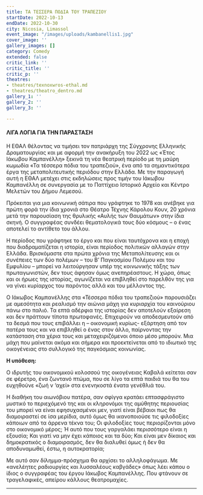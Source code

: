 ```yaml
---
title: ΤΑ ΤΕΣΣΕΡΑ ΠΟΔΙΑ ΤΟΥ ΤΡΑΠΕΖΙΟΥ
startDate: 2022-10-13
endDate: 2022-10-30
city: Nicosia, Limassol
event_image: "/images/uploads/kambanellis1.jpg"
cover_image: ''
gallery_images: []
category: Comedy
extended: false
critic_link: ''
critic_title: ''
critic_p: ''
theatres:
- theatres/texnoxwros-ethal.md
- theatres/theatro_dentro.md
gallery_1: ''
gallery_2: ''
gallery_3: ''

---
```

#### ΛΙΓΑ ΛΟΓΙΑ ΓΙΑ ΤΗΝ ΠΑΡΑΣΤΑΣΗ

Η ΕΘΑΛ θέλοντας να τιμήσει τον πατριάρχη της Σύγχρονης Ελληνικής Δραματουργίας και με αφορμή την ανακήρυξη του 2022 ως «Έτος Ιάκωβου Καμπανέλλη» ξεκινά τη νέα θεατρική περίοδο με τη μαύρη κωμωδία «Τα τέσσερα πόδια του τραπεζιού», ένα από τα σημαντικότερα έργα της μεταπολιτευτικής περιόδου στην Ελλάδα. Με την παραγωγή αυτή η ΕΘΑΛ μετέχει στις εκδηλώσεις προς τιμήν του Ιάκωβου Καμπανέλλη σε συνεργασία με το Παττίχειο Ιστορικό Αρχείο και Κέντρο Μελετών του Δήμου Λεμεσού.

Πρόκειται για μια κοινωνική σάτιρα που γράφτηκε το 1978 και ανέβηκε για πρώτη φορά την ίδια χρονιά στο Θέατρο Τέχνης Κάρολου Κουν, 20 χρόνια μετά την παρουσίαση της θρυλικής «Αυλής των Θαυμάτων» στην ίδια σκηνή. Ο συγγραφέας συνδέει θεματολογικά τους δύο κόσμους – ο ένας αποτελεί το αντίθετο του άλλου.

Η περίοδος που γράφτηκε το έργο και που είναι ταυτόχρονα και η εποχή που διαδραματίζεται η ιστορία, είναι περίοδος πολιτικών αλλαγών στην Ελλάδα. Βρισκόμαστε στα πρώτα χρόνια της Μεταπολίτευσης και οι συνέπειες των δύο πολέμων – του Β’ Παγκοσμίου Πολέμου και του Εμφυλίου – μπορεί να λειτούργησαν υπέρ της κοινωνικής τάξης των πρωταγωνιστών, δεν τους άφησαν όμως ανεπηρέαστους. Η χώρα, όπως και οι ήρωες της ιστορίας, αγωνίζεται να επιβληθεί στο παρελθόν της για να γίνει κυρίαρχος του παρόντος αλλά και του μέλλοντος της.

Ο Ιάκωβος Καμπανέλλης στα «Τέσσερα πόδια του τραπεζιού» παρουσιάζει με αμεσότητα και ρεαλισμό την αιώνια μάχη για κυριαρχία του καινούριου πάνω στο παλιό. Τα επτά αδέρφια της ιστορίας δεν αποτελούν εξαίρεση και δεν πράττουν τίποτα πρωτοφανές. Επιχειρούν να αποδεσμευτούν από τα δεσμά που τους επιβάλλει η – οικονομική κυρίως- εξάρτηση από τον πατέρα τους και να επιβληθεί ο ένας στον άλλο, παίρνοντας την κατάσταση στα χέρια τους και μεταχειριζόμενοι όποιο μέσο μπορούν. Μια μάχη που μαίνεται ακόμα και σήμερα και προεκτείνεται από το ιδιωτικό της οικογένειας στο συλλογικό της παγκόσμιας κοινωνίας.

**Η υπόθεση:**

Ο ιδρυτής του οικονομικού κολοσσού της οικογένειας Καβαλά κείτεται σαν σε φέρετρο, ένα ζωντανό πτώμα, που σε λίγο τα επτά παιδιά του θα του ευχηθούνε «ζωή ν ‘αχεί» στα ενενηκοστά ένατα γενέθλιά του.

Η διαθήκη του αιωνόβιου πατέρα, σαν σφίγγα κρατάει επτασφράγιστο μυστικό το περιεχόμενό της και οι κληρονόμοι της αμύθητης περιουσίας του μπορεί να είναι εφησυχασμένοι μεν, γιατί είναι βέβαιοι πως θα διαμοιραστεί σε ίσα μερίδια, αυτό όμως θα ικανοποιούσε τις φιλοδοξίες κάποιων από τα άρρενα τέκνα του; Οι φιλοδοξίες τους περιορίζονται μόνο στο οικονομικό μέρος; Ή αυτό που τους γαργαλάει περισσότερο είναι η εξουσία; Και γιατί να μην έχει κάποιος και τα δύο; Και είναι μεν δίκαιος και δημοκρατικός ο διαμοιρασμός, δεν θα διαλυθεί όμως ή δεν θα αποδυναμωθεί, έστω, η αυτοκρατορία;

Με αυτό σαν δίλημμα-πρόσχημα θα αρχίσει το αλληλοφάγωμα. Με «ανελέητες ραδιουργίες και λυσσαλέους καβγάδες» όπως λέει κάπου ο ίδιος ο συγγραφέας του έργου Ιάκωβος Καμπανέλλης. Που φτάνουν σε τραγελαφικές, απείρου κάλλους θεατρομαχίες.

***